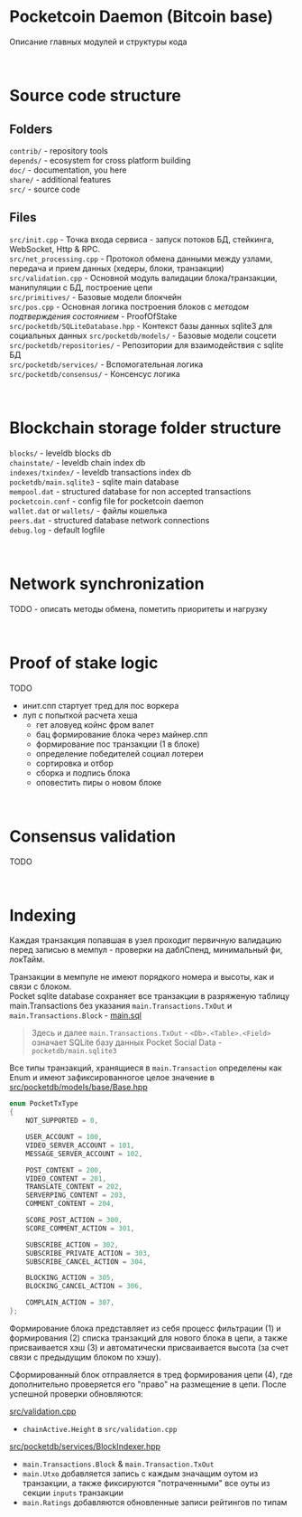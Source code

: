# Pocketcoin Daemon (Bitcoin base)
Описание главных модулей и структуры кода

<br>

# Source code structure
## Folders
`contrib/` - repository tools\
`depends/` - ecosystem for cross platform building\
`doc/` - documentation, you here\
`share/` - additional features\
`src/` - source code

## Files
`src/init.cpp` - Точка входа сервиса - запуск потоков БД, стейкинга, WebSocket, Http & RPC.\
`src/net_processing.cpp` - Протокол обмена данными между узлами, передача и прием данных (хедеры, блоки, транзакции)\
`src/validation.cpp` - Основной модуль валидации блока/транзакции, манипуляции с БД, построение цепи\
`src/primitives/` - Базовые модели блокчейн\
`src/pos.cpp` - Основная логика построения блоков с *методом подтверждения состоянием* - ProofOfStake\
`src/pocketdb/SQLiteDatabase.hpp` - Контекст базы данных sqlite3 для социальных данных
`src/pocketdb/models/` - Базовые модели соцсети\
`src/pocketdb/repositories/` - Репозитории для взаимодействия с sqlite БД\
`src/pocketdb/services/` - Вспомогательная логика\
`src/pocketdb/consensus/` - Консенсус логика

<br>

# Blockchain storage folder structure
`blocks/` - leveldb blocks db\
`chainstate/` - leveldb chain index db\
`indexes/txindex/` - leveldb transactions index db\
`pocketdb/main.sqlite3` - sqlite main database\
`mempool.dat` - structured database for non accepted transactions\
`pocketcoin.conf` - config file for pocketcoin daemon\
`wallet.dat` or `wallets/` - файлы кошелька\
`peers.dat` - structured database network connections\
`debug.log` - default logfile

<br>

# Network synchronization
TODO - описать методы обмена, пометить приоритеты и нагрузку

<br>

# Proof of stake logic
TODO
- инит.спп стартует тред для пос воркера
- луп с попыткой расчета хеша
  - гет аловуед койнс фром валет
  - бац формирование блока через майнер.спп
  - формирование пос транзакции (1 в блоке)
  - определение победителей социал лотереи
  - сортировка и отбор
  - сборка и подпись блока
  - оповестить пиры о новом блоке

<br>

# Consensus validation
TODO

<br>

# Indexing
Каждая транзакция попавшая в узел проходит первичную валидацию перед записью в мемпул - проверки на даблСпенд, минимальный фи, локТайм.

Транзакции в мемпуле не имеют порядкого номера и высоты, как и связи с блоком.\
Pocket sqlite database сохраняет все транзакции в разряженую таблицу main.Transactions без указания `main.Transactions.TxOut` и `main.Transactions.Block` - [main.sql](https://github.com/pocketnetteam/pocketnet.core/blob/feature/sqlite/src/pocketdb/docs/main.sql)

> Здесь и далее `main.Transactions.TxOut` - `<Db>.<Table>.<Field>` означает SQLite базу данных Pocket Social Data - `pocketdb/main.sqlite3`

Все типы транзакций, хранящиеся в `main.Transaction` определены как Enum и имеют зафиксированногое целое значение в [src/pocketdb/models/base/Base.hpp]()
```c++
enum PocketTxType
{
    NOT_SUPPORTED = 0,

    USER_ACCOUNT = 100,
    VIDEO_SERVER_ACCOUNT = 101,
    MESSAGE_SERVER_ACCOUNT = 102,

    POST_CONTENT = 200,
    VIDEO_CONTENT = 201,
    TRANSLATE_CONTENT = 202,
    SERVERPING_CONTENT = 203,
    COMMENT_CONTENT = 204,

    SCORE_POST_ACTION = 300,
    SCORE_COMMENT_ACTION = 301,

    SUBSCRIBE_ACTION = 302,
    SUBSCRIBE_PRIVATE_ACTION = 303,
    SUBSCRIBE_CANCEL_ACTION = 304,

    BLOCKING_ACTION = 305,
    BLOCKING_CANCEL_ACTION = 306,

    COMPLAIN_ACTION = 307,
};
```

Формирование блока представляет из себя процесс фильтрации (1) и формирования (2) списка транзакций для нового блока в цепи, а также присваивается хэш (3) и автоматически присваивается высота (за счет связи с предыдущим блоком по хэшу).

Сформированный блок отправляется в тред формирования цепи (4), где дополнительно проверяется его "право" на размещение в цепи. После успешной проверки обновляются:

[src/validation.cpp]()
- `chainActive.Height` в `src/validation.cpp`

[src/pocketdb/services/BlockIndexer.hpp]()
- `main.Transactions.Block` & `main.Transaction.TxOut`
- `main.Utxo` добавляется запись с каждым значащим оутом из транзакции, а также фиксируются "потраченными" все оуты из секции `inputs` транзакции
- `main.Ratings` добавляются обновленные записи рейтингов по типам















